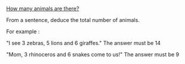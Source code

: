 [How many animals are there?](https://www.codewars.com/kata/how-many-animals-are-there)

From a sentence, deduce the total number of animals.

For example :

"I see 3 zebras, 5 lions and 6 giraffes." The answer must be 14

"Mom, 3 rhinoceros and 6 snakes come to us!" The answer must be 9

